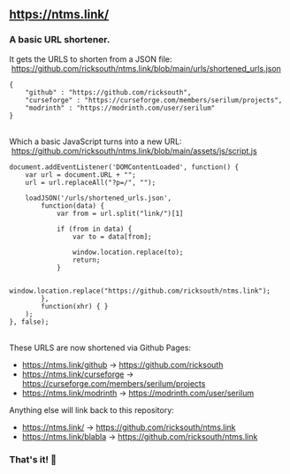 ## https://ntms.link/
### A basic URL shortener.

It gets the URLS to shorten from a JSON file:\
&nbsp;https://github.com/ricksouth/ntms.link/blob/main/urls/shortened_urls.json

```
{
	"github" : "https://github.com/ricksouth",
	"curseforge" : "https://curseforge.com/members/serilum/projects",
	"modrinth" : "https://modrinth.com/user/serilum"
}
```
&nbsp;\
Which a basic JavaScript turns into a new URL:\
&nbsp;https://github.com/ricksouth/ntms.link/blob/main/assets/js/script.js
```
document.addEventListener('DOMContentLoaded', function() {
	var url = document.URL + "";
	url = url.replaceAll("?p=/", "");

	loadJSON('/urls/shortened_urls.json',
		function(data) {
			var from = url.split("link/")[1]

			if (from in data) {
				var to = data[from];

				window.location.replace(to);
				return;
			}

			window.location.replace("https://github.com/ricksouth/ntms.link");
		},
		function(xhr) { }
	);
}, false);
```
&nbsp;\
These URLS are now shortened via Github Pages:
 - https://ntms.link/github -> https://github.com/ricksouth
 - https://ntms.link/curseforge -> https://curseforge.com/members/serilum/projects
 - https://ntms.link/modrinth -> https://modrinth.com/user/serilum
 
Anything else will link back to this repository:
 - https://ntms.link/ -> https://github.com/ricksouth/ntms.link
 - https://ntms.link/blabla -> https://github.com/ricksouth/ntms.link

### That's it! 🤷
